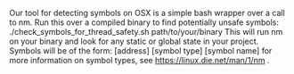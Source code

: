 Our tool for detecting symbols on OSX is a simple bash wrapper over a call to nm. Run this over a compiled binary to find potentially unsafe symbols:
	./check_symbols_for_thread_safety.sh path/to/your/binary
This will run nm on your binary and look for any static or global state in your project. Symbols will be of the form:
	[address] [symbol type] [symbol name]
for more information on symbol types, see https://linux.die.net/man/1/nm .

